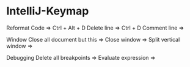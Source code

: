 # IntelliJ-Keymap

Reformat Code => Ctrl + Alt + D
Delete line => Ctrl + D
Comment line =>


Window
Close all document but this =>
Close window =>
Split vertical window =>


Debugging
Delete all breakpoints => 
Evaluate expression =>
